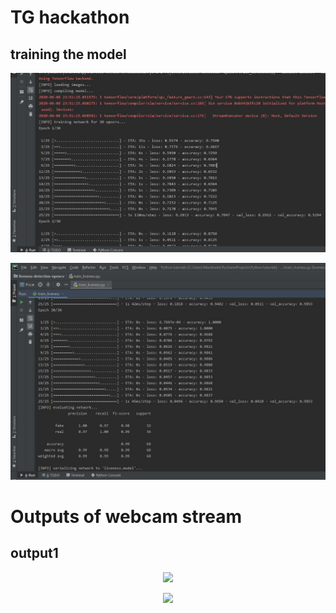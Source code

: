 # TG hackathon
## training the model
 <p align="center">
   <img src="train1.JPG">
  </p>

 <p align="center">
   <img src="train2.JPG">
  </p>

# Outputs of webcam stream
## output1
 <p align="center">
   <img src="CovidAP.png">
  </p>

 <p align="center">
   <img src="CovidTS.png">
  </p>
